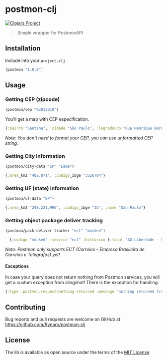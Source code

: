 # postmon-clj
[![Clojars Project](https://img.shields.io/clojars/v/postmon.svg)](https://clojars.org/postmon)

> Simple wrapper for PostmonAPI

## Installation

Include into your `project.clj`

```clj
[postmon "1.0.0"]
```

## Usage

### Getting CEP (zipcode)

```clj
(postmon/cep "02013010")
```

You'll get a map with CEP especification.

```clj
{:bairro "Santana", :cidade "São Paulo", :logradouro "Rua Henrique Bernardelli", :estado_info {:area_km2 "248.221,996", :codigo_ibge "35", :nome "São Paulo"}, :cep "02013010", :cidade_info {:area_km2 "1521,11", :codigo_ibge "3550308"}, :estado "SP"}
```

_Note: You don't need to format your CEP, you can use unformatted CEP string._

### Getting City Information

```clj
(postmon/city-data "SP" "Leme")
```

```clj
{:area_km2 "402,871", :codigo_ibge "3526704"}
```

### Getting UF (state) Information

```clj
(postmon/uf-data "SP")
```

```clj
{:area_km2 "248.221,996", :codigo_ibge "35", :nome "São Paulo"}
```

### Getting object package deliver tracking

```clj
(postmon/pack-deliver-tracker "ect" "mocked")
```

```clj
  {:codigo "mocked" :service "ect" :historico {:local "AG Liberdade - Sao Paulo/SP" :data "02/01/2020 13:23:03" :situacao "Postado"}}
```

_Note: Postmon only supports ECT (Correios - Empresa Brasileira de Correios e Telegrafos) yet!_

#### Exceptions

In case your query does not return nothing from Postmon services, you will get a custom exception from slingshot! There is the exception for handling.

```clj
{:type :postmon.request/nothing-returned :message "nothing returned from postmon"}
```

## Contributing

Bug reports and pull requests are welcome on GitHub at https://github.com/Rynaro/postmon-clj.

## License

The lib is available as open source under the terms of the [MIT License](https://opensource.org/licenses/MIT).
